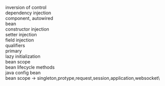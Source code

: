 inversion of control \
dependency injection \
component, autowired\
bean\
constructor injection \
setter injection  \
field injection\
qualifiers\
primary\
lazy initialization\
bean scope\
bean lifecycle methods\
java config bean \
bean scope -> singleton,protype,request,session,application,websocket\